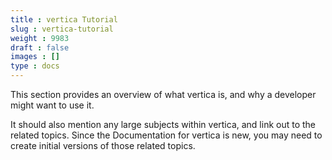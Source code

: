 ```yaml
---
title : vertica Tutorial
slug : vertica-tutorial
weight : 9983
draft : false
images : []
type : docs
---
```


This section provides an overview of what vertica is, and why a developer might want to use it.

It should also mention any large subjects within vertica, and link out to the related topics.  Since the Documentation for vertica is new, you may need to create initial versions of those related topics.

